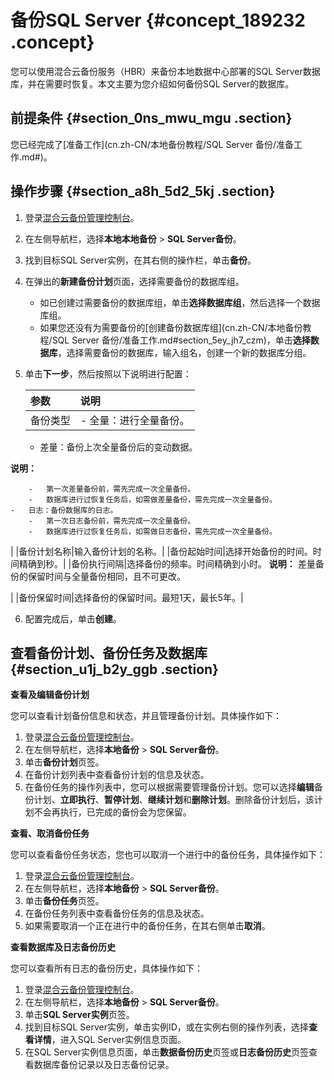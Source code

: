 # 备份SQL Server {#concept_189232 .concept}

您可以使用混合云备份服务（HBR）来备份本地数据中心部署的SQL Server数据库，并在需要时恢复。本文主要为您介绍如何备份SQL Server的数据库。

## 前提条件 {#section_0ns_mwu_mgu .section}

您已经完成了[准备工作](cn.zh-CN/本地备份教程/SQL Server 备份/准备工作.md#)。

## 操作步骤 {#section_a8h_5d2_5kj .section}

1.  登录[混合云备份管理控制台](https://hbr.console.aliyun.com)。
2.  在左侧导航栏，选择**本地本地备份** \> **SQL Server备份**。
3.  找到目标SQL Server实例，在其右侧的操作栏，单击**备份**。
4.  在弹出的**新建备份计划**页面，选择需要备份的数据库组。
    -   如已创建过需要备份的数据库组，单击**选择数据库组**，然后选择一个数据库组。
    -   如果您还没有为需要备份的[创建备份数据库组](cn.zh-CN/本地备份教程/SQL Server 备份/准备工作.md#section_5ey_jh7_czm)，单击**选择数据库**，选择需要备份的数据库，输入组名，创建一个新的数据库分组。
5.  单击**下一步**，然后按照以下说明进行配置：

    |参数|说明|
    |:-|:-|
    |备份类型|     -   全量：进行全量备份。
    -   差量：备份上次全量备份后的变动数据。

**说明：** 

        -   第一次差量备份前，需先完成一次全量备份。
        -   数据库进行过恢复任务后，如需做差量备份，需先完成一次全量备份。
    -   日志：备份数据库的日志。
        -   第一次日志备份前，需先完成一次全量备份。
        -   数据库进行过恢复任务后，如需做日志备份，需先完成一次全量备份。
 |
    |备份计划名称|输入备份计划的名称。|
    |备份起始时间|选择开始备份的时间。时间精确到秒。|
    |备份执行间隔|选择备份的频率。时间精确到小时。 **说明：** 差量备份的保留时间与全量备份相同，且不可更改。

 |
    |备份保留时间|选择备份的保留时间。最短1天，最长5年。|

6.  配置完成后，单击**创建**。

## 查看备份计划、备份任务及数据库 {#section_u1j_b2y_ggb .section}

 **查看及编辑备份计划** 

您可以查看计划备份信息和状态，并且管理备份计划。具体操作如下：

1.  登录[混合云备份管理控制台](https://hbr.console.aliyun.com)。
2.  在左侧导航栏，选择**本地备份** \> **SQL Server备份**。
3.  单击**备份计划**页签。
4.  在备份计划列表中查看备份计划的信息及状态。
5.  在备份任务的操作列表中，您可以根据需要管理备份计划。您可以选择**编辑**备份计划、**立即执行**、**暂停计划**、**继续计划**和**删除计划**。删除备份计划后，该计划不会再执行，已完成的备份会为您保留。

 **查看、取消备份任务** 

您可以查看备份任务状态，您也可以取消一个进行中的备份任务，具体操作如下：

1.  登录[混合云备份管理控制台](https://hbr.console.aliyun.com)。
2.  在左侧导航栏，选择**本地备份** \> **SQL Server备份**。
3.  单击**备份任务**页签。
4.  在备份任务列表中查看备份任务的信息及状态。
5.  如果需要取消一个正在进行中的备份任务，在其右侧单击**取消**。

 **查看数据库及日志备份历史** 

您可以查看所有日志的备份历史，具体操作如下：

1.  登录[混合云备份管理控制台](https://hbr.console.aliyun.com)。
2.  在左侧导航栏，选择**本地备份** \> **SQL Server备份**。
3.  单击**SQL Server实例**页签。
4.  找到目标SQL Server实例，单击实例ID，或在实例右侧的操作列表，选择**查看详情**，进入SQL Server实例信息页面。
5.  在SQL Server实例信息页面，单击**数据备份历史**页签或**日志备份历史**页签查看数据库备份记录以及日志备份记录。

